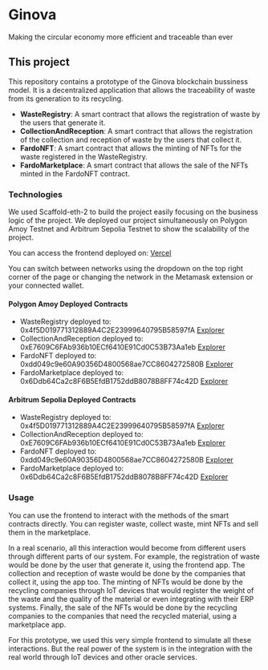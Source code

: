 # Ginova

Making the circular economy more efficient and traceable than ever

## This project

This repository contains a prototype of the Ginova blockchain bussiness model. It is a decentralized application that allows the traceability of waste from its generation to its recycling.

- **WasteRegistry**: A smart contract that allows the registration of waste by the users that generate it.
- **CollectionAndReception**: A smart contract that allows the registration of the collection and reception of waste by the users that collect it.
- **FardoNFT**: A smart contract that allows the minting of NFTs for the waste registered in the WasteRegistry.
- **FardoMarketplace**: A smart contract that allows the sale of the NFTs minted in the FardoNFT contract.

### Technologies

We used Scaffold-eth-2 to build the project easily focusing on the business logic of the project. We deployed our project simultaneously on Polygon Amoy Testnet and Arbitrum Sepolia Testnet to show the scalability of the project.

You can access the frontend deployed on: [Vercel](https://aleph-hackathon-eta.vercel.app/)

You can switch between networks using the dropdown on the top right corner of the page or changing the network in the Metamask extension or your connected wallet.

#### Polygon Amoy Deployed Contracts

- WasteRegistry deployed to: 0x4f5D019771312889A4C2E23999640795B58597fA [Explorer](https://amoy.polygonscan.com/address/0x4f5D019771312889A4C2E23999640795B58597fA)
- CollectionAndReception deployed to: 0xE7609C6FAb936b10ECf6410E91Cd0C53B73Aa1eb [Explorer](https://amoy.polygonscan.com/address/0xE7609C6FAb936b10ECf6410E91Cd0C53B73Aa1eb)
- FardoNFT deployed to: 0xdd049c9e60A90356D4800568ae7CC8604272580B [Explorer](https://amoy.polygonscan.com/address/0xdd049c9e60A90356D4800568ae7CC8604272580B)
- FardoMarketplace deployed to: 0x6Ddb64Ca2c8F6B5EfdB1752ddB8078B8FF74c42D [Explorer](https://amoy.polygonscan.com/address/0x6Ddb64Ca2c8F6B5EfdB1752ddB8078B8FF74c42D)

#### Arbitrum Sepolia Deployed Contracts

- WasteRegistry deployed to: 0x4f5D019771312889A4C2E23999640795B58597fA [Explorer](https://sepolia.arbiscan.io/address/0x4f5D019771312889A4C2E23999640795B58597fA)
- CollectionAndReception deployed to: 0xE7609C6FAb936b10ECf6410E91Cd0C53B73Aa1eb [Explorer](https://sepolia.arbiscan.io/address/0xE7609C6FAb936b10ECf6410E91Cd0C53B73Aa1eb)
- FardoNFT deployed to: 0xdd049c9e60A90356D4800568ae7CC8604272580B [Explorer](https://sepolia.arbiscan.io/address/0xdd049c9e60A90356D4800568ae7CC8604272580B)
- FardoMarketplace deployed to: 0x6Ddb64Ca2c8F6B5EfdB1752ddB8078B8FF74c42D [Explorer](https://sepolia.arbiscan.io/address/0x6Ddb64Ca2c8F6B5EfdB1752ddB8078B8FF74c42D)

### Usage

You can use the frontend to interact with the methods of the smart contracts directly. You can register waste, collect waste, mint NFTs and sell them in the marketplace.

In a real scenario, all this interaction would become from different users through different parts of our system. For example, the registration of waste would be done by the user that generate it, using the frontend app. The collection and reception of waste would be done by the companies that collect it, using the app too. The minting of NFTs would be done by the recycling companies through IoT devices that would register the weight of the waste and the quality of the material or even integrating with their ERP systems. Finally, the sale of the NFTs would be done by the recycling companies to the companies that need the recycled material, using a marketplace app.

For this prototype, we used this very simple frontend to simulate all these interactions. But the real power of the system is in the integration with the real world through IoT devices and other oracle services.
